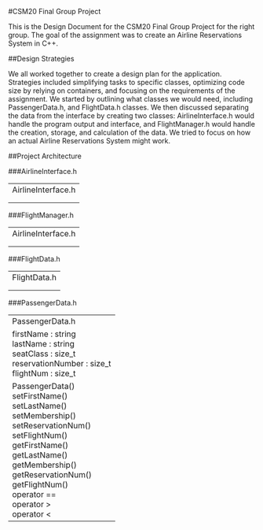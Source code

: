 #CSM20 Final Group Project

This is the Design Document for the CSM20 Final Group Project for the right group. The goal of the assignment was to create an Airline Reservations System in C++. 

##Design Strategies

We all worked together to create a design plan for the application. Strategies included simplifying tasks to specific classes, optimizing code size by relying on containers, and focusing on the requirements of the assignment. We started by outlining what classes we would need, including PassengerData.h, and FlightData.h classes. We then discussed separating the data from the interface by creating two classes: AirlineInterface.h would handle the program output and interface, and FlightManager.h would handle the creation, storage, and calculation of the data. We tried to focus on how an actual Airline Reservations System might work. 

##Project Architecture

###AirlineInterface.h

<table>
	<tr>
		<td>AirlineInterface.h</td>
	<tr>
		<td></td>
	</tr>
	<tr>
		<td></td>
	</tr>
</table>

###FlightManager.h

<table>
	<tr>
		<td>AirlineInterface.h</td>
	<tr>
		<td></td>
	</tr>
	<tr>
		<td></td>
	</tr>
</table>

###FlightData.h

<table>
	<tr>
		<td>FlightData.h</td>
	<tr>
		<td></td>
	</tr>
	<tr>
		<td></td>
	</tr>
</table>

###PassengerData.h

<table>
	<tr>
		<td>PassengerData.h</td>
	<tr>
		<td>firstName : string<br>
lastName : string<br>
seatClass : size_t<br>
reservationNumber : size_t<br>
flightNum : size_t</td>
	</tr>
	<tr>
		<td>PassengerData()<br>
setFirstName()<br>
setLastName()<br>
setMembership()<br>
setReservationNum()<br>
setFlightNum()<br>
getFirstName()<br>
getLastName()<br>
getMembership()<br>
getReservationNum()<br>
getFlightNum()<br>
operator ==<br>
operator ><br>
operator <</td>
	</tr>
</table>
